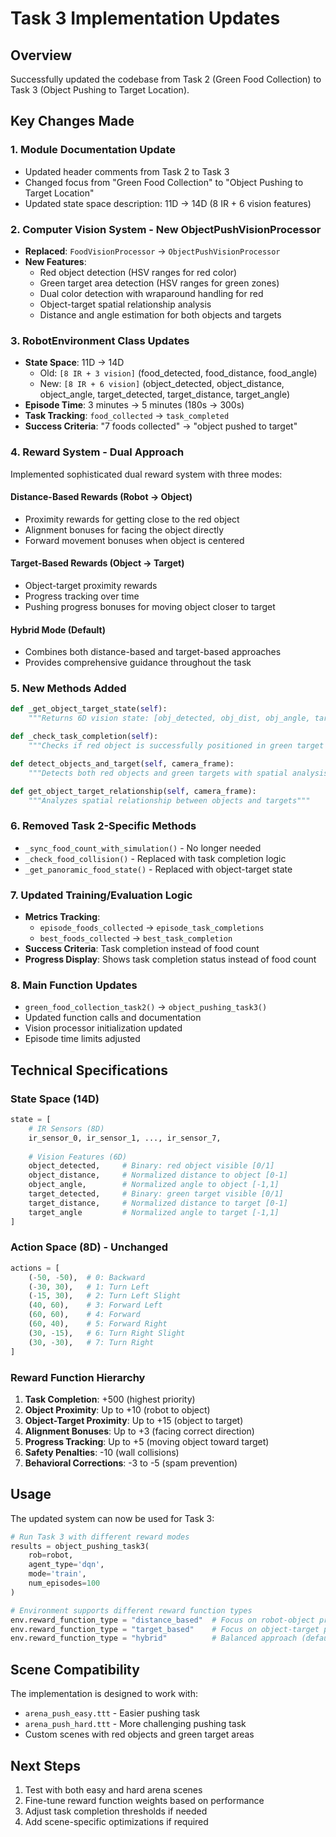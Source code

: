 # Task 3 Implementation Updates

## Overview
Successfully updated the codebase from Task 2 (Green Food Collection) to Task 3 (Object Pushing to Target Location).

## Key Changes Made

### 1. **Module Documentation Update**
- Updated header comments from Task 2 to Task 3
- Changed focus from "Green Food Collection" to "Object Pushing to Target Location"
- Updated state space description: 11D → 14D (8 IR + 6 vision features)

### 2. **Computer Vision System - New ObjectPushVisionProcessor**
- **Replaced**: `FoodVisionProcessor` → `ObjectPushVisionProcessor`
- **New Features**:
  - Red object detection (HSV ranges for red color)
  - Green target area detection (HSV ranges for green zones)
  - Dual color detection with wraparound handling for red
  - Object-target spatial relationship analysis
  - Distance and angle estimation for both objects and targets

### 3. **RobotEnvironment Class Updates**
- **State Space**: 11D → 14D
  - Old: `[8 IR + 3 vision]` (food_detected, food_distance, food_angle)
  - New: `[8 IR + 6 vision]` (object_detected, object_distance, object_angle, target_detected, target_distance, target_angle)
- **Episode Time**: 3 minutes → 5 minutes (180s → 300s)
- **Task Tracking**: `food_collected` → `task_completed`
- **Success Criteria**: "7 foods collected" → "object pushed to target"

### 4. **Reward System - Dual Approach**
Implemented sophisticated dual reward system with three modes:

#### **Distance-Based Rewards** (Robot → Object)
- Proximity rewards for getting close to the red object
- Alignment bonuses for facing the object directly
- Forward movement bonuses when object is centered

#### **Target-Based Rewards** (Object → Target)
- Object-target proximity rewards
- Progress tracking over time
- Pushing progress bonuses for moving object closer to target

#### **Hybrid Mode** (Default)
- Combines both distance-based and target-based approaches
- Provides comprehensive guidance throughout the task

### 5. **New Methods Added**
```python
def _get_object_target_state(self):
    """Returns 6D vision state: [obj_detected, obj_dist, obj_angle, target_detected, target_dist, target_angle]"""

def _check_task_completion(self):
    """Checks if red object is successfully positioned in green target area"""

def detect_objects_and_target(self, camera_frame):
    """Detects both red objects and green targets with spatial analysis"""

def get_object_target_relationship(self, camera_frame):
    """Analyzes spatial relationship between objects and targets"""
```

### 6. **Removed Task 2-Specific Methods**
- `_sync_food_count_with_simulation()` - No longer needed
- `_check_food_collision()` - Replaced with task completion logic
- `_get_panoramic_food_state()` - Replaced with object-target state

### 7. **Updated Training/Evaluation Logic**
- **Metrics Tracking**: 
  - `episode_foods_collected` → `episode_task_completions`
  - `best_foods_collected` → `best_task_completion`
- **Success Criteria**: Task completion instead of food count
- **Progress Display**: Shows task completion status instead of food count

### 8. **Main Function Updates**
- `green_food_collection_task2()` → `object_pushing_task3()`
- Updated function calls and documentation
- Vision processor initialization updated
- Episode time limits adjusted

## Technical Specifications

### State Space (14D)
```python
state = [
    # IR Sensors (8D)
    ir_sensor_0, ir_sensor_1, ..., ir_sensor_7,
    
    # Vision Features (6D) 
    object_detected,     # Binary: red object visible [0/1]
    object_distance,     # Normalized distance to object [0-1]
    object_angle,        # Normalized angle to object [-1,1]
    target_detected,     # Binary: green target visible [0/1] 
    target_distance,     # Normalized distance to target [0-1]
    target_angle         # Normalized angle to target [-1,1]
]
```

### Action Space (8D) - Unchanged
```python
actions = [
    (-50, -50),  # 0: Backward
    (-30, 30),   # 1: Turn Left
    (-15, 30),   # 2: Turn Left Slight
    (40, 60),    # 3: Forward Left
    (60, 60),    # 4: Forward
    (60, 40),    # 5: Forward Right
    (30, -15),   # 6: Turn Right Slight
    (30, -30),   # 7: Turn Right
]
```

### Reward Function Hierarchy
1. **Task Completion**: +500 (highest priority)
2. **Object Proximity**: Up to +10 (robot to object)
3. **Object-Target Proximity**: Up to +15 (object to target)
4. **Alignment Bonuses**: Up to +3 (facing correct direction)
5. **Progress Tracking**: Up to +5 (moving object toward target)
6. **Safety Penalties**: -10 (wall collisions)
7. **Behavioral Corrections**: -3 to -5 (spam prevention)

## Usage

The updated system can now be used for Task 3:

```python
# Run Task 3 with different reward modes
results = object_pushing_task3(
    rob=robot,
    agent_type='dqn',
    mode='train',
    num_episodes=100
)

# Environment supports different reward function types
env.reward_function_type = "distance_based"  # Focus on robot-object proximity
env.reward_function_type = "target_based"    # Focus on object-target proximity  
env.reward_function_type = "hybrid"          # Balanced approach (default)
```

## Scene Compatibility

The implementation is designed to work with:
- `arena_push_easy.ttt` - Easier pushing task
- `arena_push_hard.ttt` - More challenging pushing task
- Custom scenes with red objects and green target areas

## Next Steps

1. Test with both easy and hard arena scenes
2. Fine-tune reward function weights based on performance
3. Adjust task completion thresholds if needed
4. Add scene-specific optimizations if required
